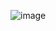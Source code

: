 ![image](https://user-images.githubusercontent.com/92137529/204870986-e1452376-9ab0-416e-8c3f-0a20283b846e.png)
